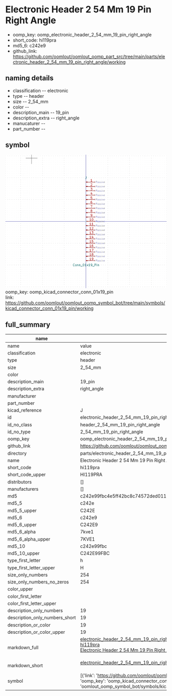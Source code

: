 # Electronic Header 2 54 Mm 19 Pin Right Angle

  
* oomp_key: oomp_electronic_header_2_54_mm_19_pin_right_angle 
* short_code: hi119pra
* md5_6: c242e9  
* github_link: https://github.com/oomlout/oomlout_oomp_part_src/tree/main/parts/electronic_header_2_54_mm_19_pin_right_angle/working  
## naming details
* classification -- electronic
* type -- header
* size -- 2_54_mm
* color -- 
* description_main -- 19_pin
* description_extra -- right_angle
* manucaturer -- 
* part_number -- 



## symbol

![](symbol/0/working/working_600.png)  
oomp_key: oomp_kicad_connector_conn_01x19_pin  
link: https://github.com/oomlout/oomlout_oomp_symbol_bot/tree/main/symbols/kicad_connector_conn_01x19_pin/working  


## full_summary
| name | value | 
| --- | --- | 
| name | value | 
| classification | electronic | 
| type | header | 
| size | 2_54_mm | 
| color |  | 
| description_main | 19_pin | 
| description_extra | right_angle | 
| manufacturer |  | 
| part_number |  | 
| kicad_reference | J | 
| id | electronic_header_2_54_mm_19_pin_right_angle | 
| id_no_class | header_2_54_mm_19_pin_right_angle | 
| id_no_type | 2_54_mm_19_pin_right_angle | 
| oomp_key | oomp_electronic_header_2_54_mm_19_pin_right_angle | 
| github_link | https://github.com/oomlout/oomlout_oomp_part_src/tree/main/parts/electronic_header_2_54_mm_19_pin_right_angle/working | 
| directory | parts/electronic_header_2_54_mm_19_pin_right_angle | 
| name | Electronic Header 2 54 Mm 19 Pin Right Angle | 
| short_code | hi119pra | 
| short_code_upper | HI119PRA | 
| distributors | [] | 
| manufacturers | [] | 
| md5 | c242e99fbc4e5ff42bc8c74572ded011 | 
| md5_5 | c242e | 
| md5_5_upper | C242E | 
| md5_6 | c242e9 | 
| md5_6_upper | C242E9 | 
| md5_6_alpha | 7kve1 | 
| md5_6_alpha_upper | 7KVE1 | 
| md5_10 | c242e99fbc | 
| md5_10_upper | C242E99FBC | 
| type_first_letter | h | 
| type_first_letter_upper | H | 
| size_only_numbers | 254 | 
| size_only_numbers_no_zeros | 254 | 
| color_upper |  | 
| color_first_letter |  | 
| color_first_letter_upper |  | 
| description_only_numbers | 19 | 
| description_only_numbers_short | 19 | 
| description_or_color | 19 | 
| description_or_color_upper | 19 | 
| markdown_full | [electronic_header_2_54_mm_19_pin_right_angle](https://github.com/oomlout/oomlout_oomp_part_src/tree/main/parts/electronic_header_2_54_mm_19_pin_right_angle/working)<br>[hi119pra](https://github.com/oomlout/oomlout_oomp_part_src/tree/main/parts/electronic_header_2_54_mm_19_pin_right_angle/working)<br>[Electronic Header 2 54 Mm 19 Pin Right Angle](https://github.com/oomlout/oomlout_oomp_part_src/tree/main/parts/electronic_header_2_54_mm_19_pin_right_angle/working)<br><br> | 
| markdown_short | [electronic_header_2_54_mm_19_pin_right_angle](https://github.com/oomlout/oomlout_oomp_part_src/tree/main/parts/electronic_header_2_54_mm_19_pin_right_angle/working)<br><br> | 
| symbol | [{'link': 'https://github.com/oomlout/oomlout_oomp_symbol_bot/tree/main/symbols/kicad_connector_conn_01x19_pin', 'oomp_key': 'oomp_kicad_connector_conn_01x19_pin', 'directory': 'oomlout_oomp_symbol_bot/symbols/kicad_connector_conn_01x19_pin//working/working.kicad_sym'}] | 
